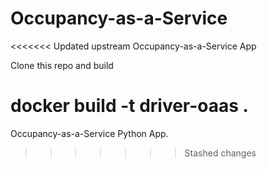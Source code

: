 # Occupancy-as-a-Service
<<<<<<< Updated upstream
Occupancy-as-a-Service App 

Clone this repo and build 

docker build -t  driver-oaas .
=======
Occupancy-as-a-Service Python App.
>>>>>>> Stashed changes
